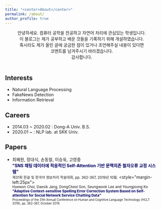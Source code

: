 ```yaml
---
title: "<center>About</center>"
permalink: /about/
author_profile: true
---
```


<!-- <div style="text-align: left"> -->
<!-- <center> <br> -->
<center> 안녕하세요. 컴퓨터 공학을 전공하고 자연어 처리에 관심있는 학생입니다. </center>
<center> 이 블로그는 제가 공부하고 배운 것들을 기록하기 위해 개설하였습니다. </center>
<center> 혹시라도 제가 올린 글에 궁금한 점이 있거나 조언해주실 내용이 있다면 </center>
<center> 코멘트를 남겨주시기 바라겠습니다. </center>
<center> 감사합니다. </center>

<!-- #### <center> 안녕하세요, 저는 컴퓨터 공학을 전공하고 있는 학생입니다. </center>
#### <center> 이 블로그는 제가 석사과정을 앞두고, 학부에서 배운 것들을 되돌아보고</center>
#### <center> 석사과정을 밟아가면서 배우는 것들을 기록하기 위해 개설하였습니다. </center>
#### <center> 감사합니다. </center> -->
<!-- </center> -->
<!-- </div> -->

<!-- <center> Hi, I'm a student majoring in computer science and interested in NLP. </center>
<center> I created this blog to record what I learned. </center>
<center> If you have any questions or advice about my posts, even for me, </center>
<center> please leave comments. Thanks. </center> -->

<!-- #### <center> Hi, I'm a student majoring in computer science. </center>
#### <center> I created this blog to record what I learned in college </center>
#### <center> before taking master's course and what I will learn in master's course. </center>
#### <center> Thanks. </center> -->
<br>

## Interests
- Natural Language Processing
- FakeNews Detection
- Information Retrieval

## Careers
- 2014.03 ~ 2020.02 : Dong-A Univ. B.S.
- 2020.01 ~ : NLP lab. at SKK Univ.

## Papers
- 최혜원, 장대식, 손동철, 이승욱, 고영중
<br><b><font color = "#000063">"SNS 채팅 데이터에 적응적인 Self-Attention 기반 문맥의존 철자오류 교정 시스템"</font></b>
<br><small>제31회 한글 및 한국어 정보처리 학술대회, pp. 362-367, 2019년 10월.</small>
<style="margin-left:25px"><small>
<br>Hyewon Choi, Daesik Jang, DongCheol Son, Seungwook Lee and Youngjoong Ko
<br><b><font color = "#000063">"Adaptive Context-sensitive Spelling Error Correction System Based on Self-attention for Social Network Service Chatting Data"</font></b>
<br><small>Proceedings of the 31th Annual Conference on Human and Cognitive Language Technology (HCLT 2019), pp. 362-367, October 2019.</small>
</style>
